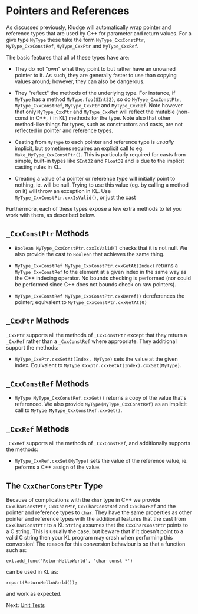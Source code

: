 # Pointers and References

As discussed previously, Kludge will automatically wrap pointer and reference types that are used by C++ for parameter and return values.  For a give type `MyType` these take the form `MyType_CxxConstPtr`, `MyType_CxxConstRef`, `MyType_CxxPtr` and `MyType_CxxRef`.

The basic features that all of these types have are:

- They do not "own" what they point to but rather have an unowned pointer to it.  As such, they are generally faster to use than copying values around; however, they can also be dangerous.

- They "reflect" the methods of the underlying type.  For instance, if `MyType` has a method `MyType.foo(SInt32)`, so do `MyType_CxxConstPtr`, `MyType_CxxConstRef`, `MyType_CxxPtr` and `MyType_CxxRef`.  Note however that only `MyType_CxxPtr` and `MyType_CxxRef` will reflect the mutable (non-const in C++, `!` in KL) methods for the type.  Note also that other method-like things for types, such as constructors and casts, are not reflected in pointer and reference types.

- Casting from `MyType` to each pointer and reference type is *usually* implicit, but sometimes requires an explicit call to eg. `Make_MyType_CxxConstPtr()`.  This is particularly required for casts from simple, built-in types like `SInt32` and `Float32` and is due to the implicit casting rules in KL.

- Creating a value of a pointer or reference type will initially point to nothing, ie. will be null.  Trying to use this value (eg. by calling a method on it) will throw an exception in KL.  Use `MyType_CxxConstPtr.cxxIsValid()`, or just the cast

Furthermore, each of these types expose a few extra methods to let you work with them, as described below.

## `_CxxConstPtr` Methods

- `Boolean MyType_CxxConstPtr.cxxIsValid()` checks that it is not null.  We also provide the cast to `Boolean` that achieves the same thing.

- `MyType_CxxConstRef MyType_CxxConstPtr.cxxGetAt(Index)` returns a `MyType_CxxConstRef` to the element at a given index in the same way as the C++ indexing operator.  No bounds checking is performed (nor could be performed since C++ does not bounds check on raw pointers).

- `MyType_CxxConstRef MyType_CxxConstPtr.cxxDeref()` dereferences the pointer; equivalent to `MyType_CxxConstPtr.cxxGetAt(0)`

## `_CxxPtr` Methods

`_CxxPtr` supports all the methods of `_CxxConstPtr` except that they return a `_CxxRef` rather than a `_CxxConstRef` where appropriate.  They additional support the methods:

- `MyType_CxxPtr.cxxSetAt(Index, MyType)` sets the value at the given index.  Equivalent to `MyType_Cxxptr.cxxGetAt(Index).cxxSet(MyType)`.

## `_CxxConstRef` Methods

- `MyType MyType_CxxConstRef.cxxGet()` returns a copy of the value that's referenced.  We also provide `MyType(MyType_CxxConstRef)` as an implicit call to `MyType MyType_CxxConstRef.cxxGet()`.

## `_CxxRef` Methods

`_CxxRef` supports all the methods of `_CxxConstRef`, and additionally supports the methods:

- `MyType_CxxRef.cxxSet(MyType)` sets the value of the reference value, ie. peforms a C++ assign of the value.

## The `CxxCharConstPtr` Type

Because of complications with the `char` type in C++ we provide `CxxCharConstPtr`, `CxxCharPtr`, `CxxCharConstRef` and `CxxCharRef` and the pointer and reference types to `char`.  They have the same properties as other pointer and reference types with the additional features that the cast from `CxxCharConstPtr` to a KL `String` assumes that the `CxxCharConstPtr` points to a C string.  This is usually the case, but beware that if it doesn't point to a valid C string then your KL program may crash when performing this conversion!  The reason for this conversion behaviour is so that a function such as:

```
ext.add_func('ReturnHelloWorld', 'char const *')
```

can be used in KL as:

```
report(ReturnHelloWorld());
```

and work as expected.

Next: [Unit Tests](unit-tests.md)
